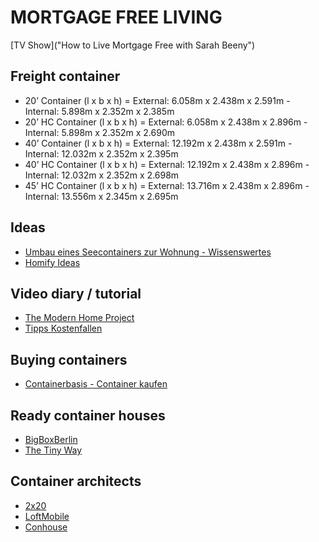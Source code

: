 # MORTGAGE FREE LIVING

[TV Show]("How to Live Mortgage Free with Sarah Beeny")

## Freight container

* 20’ Container (l x b x h) = External: 6.058m x 2.438m x 2.591m - Internal: 5.898m x 2.352m x 2.385m
* 20’ HC Container (l x b x h) = External: 6.058m x 2.438m x 2.896m - Internal: 5.898m x 2.352m x 2.690m
* 40’ Container (l x b x h) = External: 12.192m x 2.438m x 2.591m - Internal: 12.032m x 2.352m x 2.395m
* 40’ HC Container (l x b x h) = External: 12.192m x 2.438m x 2.896m - Internal: 12.032m x 2.352m x 2.698m
* 45’ HC Container (l x b x h) = External: 13.716m x 2.438m x 2.896m - Internal: 13.556m x 2.345m x 2.695m

## Ideas

* [Umbau eines Seecontainers zur Wohnung - Wissenswertes](https://www.my-hammer.de/artikel/umbau-eines-seecontainers-zur-wohnung-wissenswertes.html)
* [Homify Ideas](https://www.homify.de/ideenbuecher/18848/die-guenstige-variante-zum-haus-containerhaus)

## Video diary / tutorial

* [The Modern Home Project](https://www.youtube.com/watch?v=QA5fh29rhLs)
* [Tipps Kostenfallen](https://www.youtube.com/watch?v=y8d4xVzoA5g)

## Buying containers

* [Containerbasis - Container kaufen](https://www.containerbasis.de/)

## Ready container houses

* [BigBoxBerlin](https://bigboxberlin.de/)
* [The Tiny Way](https://www.tinyway.de/)

## Container architects

* [2x20](http://www.twotimestwentyfeet.com/)
* [LoftMobile](https://www.loftmobile.de/)
* [Conhouse](https://www.loftmobile.de/)
